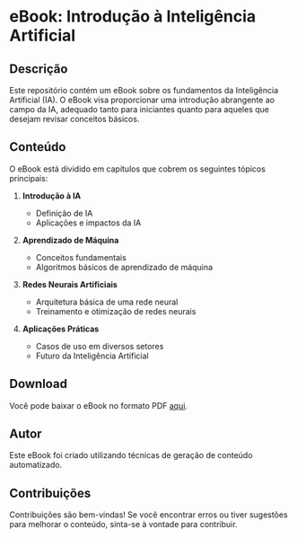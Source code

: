 # eBook: Introdução à Inteligência Artificial

## Descrição

Este repositório contém um eBook sobre os fundamentos da Inteligência Artificial (IA). O eBook visa proporcionar uma introdução abrangente ao campo da IA, adequado tanto para iniciantes quanto para aqueles que desejam revisar conceitos básicos.

## Conteúdo

O eBook está dividido em capítulos que cobrem os seguintes tópicos principais:

1. **Introdução à IA**
   - Definição de IA
   - Aplicações e impactos da IA

2. **Aprendizado de Máquina**
   - Conceitos fundamentais
   - Algoritmos básicos de aprendizado de máquina

3. **Redes Neurais Artificiais**
   - Arquitetura básica de uma rede neural
   - Treinamento e otimização de redes neurais

4. **Aplicações Práticas**
   - Casos de uso em diversos setores
   - Futuro da Inteligência Artificial

## Download

Você pode baixar o eBook no formato PDF [aqui](link_para_download).

## Autor

Este eBook foi criado utilizando técnicas de geração de conteúdo automatizado. 

## Contribuições

Contribuições são bem-vindas! Se você encontrar erros ou tiver sugestões para melhorar o conteúdo, sinta-se à vontade para contribuir.

